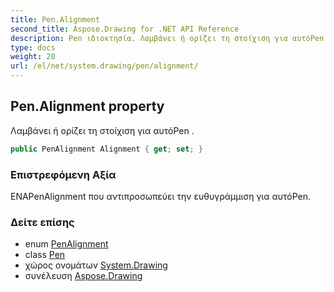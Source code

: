 ```yaml
---
title: Pen.Alignment
second_title: Aspose.Drawing for .NET API Reference
description: Pen ιδιοκτησία. Λαμβάνει ή ορίζει τη στοίχιση για αυτόPen .
type: docs
weight: 20
url: /el/net/system.drawing/pen/alignment/
---
```

## Pen.Alignment property

Λαμβάνει ή ορίζει τη στοίχιση για αυτόPen .

```csharp
public PenAlignment Alignment { get; set; }
```

### Επιστρεφόμενη Αξία

ΕΝΑPenAlignment που αντιπροσωπεύει την ευθυγράμμιση για αυτόPen.

### Δείτε επίσης

* enum [PenAlignment](../../../system.drawing.drawing2d/penalignment/)
* class [Pen](../)
* χώρος ονομάτων [System.Drawing](../../pen/)
* συνέλευση [Aspose.Drawing](../../../)


